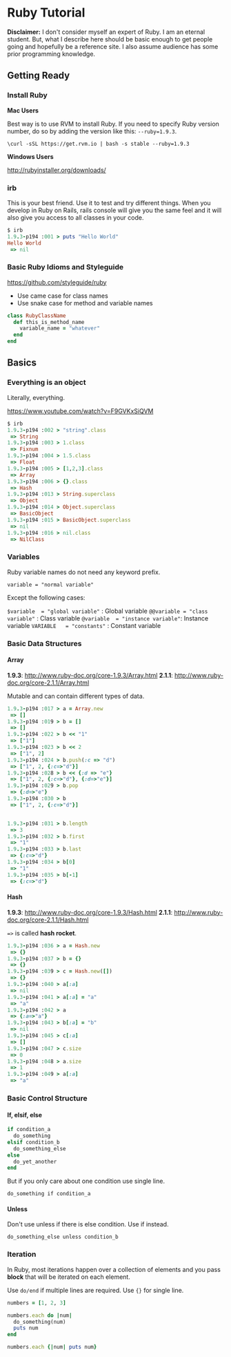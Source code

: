 # Ruby Tutorial

**Disclaimer:** I don't consider myself an expert of Ruby. I am an eternal
student. But, what I describe here should be basic enough to get people going
and hopefully be a reference site. I also assume audience has some prior
programming knowledge.

## Getting Ready

### Install Ruby

**Mac Users**

Best way is to use RVM to install Ruby. If you need to specify Ruby version
number, do so by adding the version like this: `--ruby=1.9.3`.

`\curl -sSL https://get.rvm.io | bash -s stable --ruby=1.9.3`

**Windows Users**

http://rubyinstaller.org/downloads/

### irb

This is your best friend. Use it to test and try different things. When you
develop in Ruby on Rails, rails console will give you the same feel and it
will also give you access to all classes in your code.

```ruby
$ irb
1.9.3-p194 :001 > puts "Hello World"
Hello World
 => nil
```

### Basic Ruby Idioms and Styleguide

https://github.com/styleguide/ruby

* Use came case for class names
* Use snake case for method and variable names

```ruby
class RubyClassName
  def this_is_method_name
    variable_name = "whatever"
  end
end
```

## Basics

### Everything is an object

Literally, everything.

https://www.youtube.com/watch?v=F9GVKxSiQVM

```ruby
$ irb
1.9.3-p194 :002 > "string".class
 => String
1.9.3-p194 :003 > 1.class
 => Fixnum
1.9.3-p194 :004 > 1.5.class
 => Float
1.9.3-p194 :005 > [1,2,3].class
 => Array
1.9.3-p194 :006 > {}.class
 => Hash
1.9.3-p194 :013 > String.superclass
 => Object
1.9.3-p194 :014 > Object.superclass
 => BasicObject
1.9.3-p194 :015 > BasicObject.superclass
 => nil
1.9.3-p194 :016 > nil.class
 => NilClass
```

### Variables

Ruby variable names do not need any keyword prefix.

`variable = "normal variable"`

Except the following cases:

`$variable  = "global variable"`  : Global variable
`@@variable = "class variable"`   : Class variable
`@variable  = "instance variable"`: Instance variable
`VARIABLE   = "constants"`        : Constant variable

### Basic Data Structures

#### Array

**1.9.3**: http://www.ruby-doc.org/core-1.9.3/Array.html
**2.1.1**: http://www.ruby-doc.org/core-2.1.1/Array.html

Mutable and can contain different types of data.

```ruby
1.9.3-p194 :017 > a = Array.new
 => []
1.9.3-p194 :019 > b = []
 => []
1.9.3-p194 :022 > b << "1"
 => ["1"]
1.9.3-p194 :023 > b << 2
 => ["1", 2]
1.9.3-p194 :024 > b.push(:c => "d")
 => ["1", 2, {:c=>"d"}]
1.9.3-p194 :028 > b << {:d => "e"}
 => ["1", 2, {:c=>"d"}, {:d=>"e"}]
1.9.3-p194 :029 > b.pop
 => {:d=>"e"}
1.9.3-p194 :030 > b
 => ["1", 2, {:c=>"d"}]


1.9.3-p194 :031 > b.length
 => 3
1.9.3-p194 :032 > b.first
 => "1"
1.9.3-p194 :033 > b.last
 => {:c=>"d"}
1.9.3-p194 :034 > b[0]
 => "1"
1.9.3-p194 :035 > b[-1]
 => {:c=>"d"}  
```

#### Hash

**1.9.3**: http://www.ruby-doc.org/core-1.9.3/Hash.html
**2.1.1**: http://www.ruby-doc.org/core-2.1.1/Hash.html

`=>` is called **hash rocket**.

```ruby
1.9.3-p194 :036 > a = Hash.new
 => {}
1.9.3-p194 :037 > b = {}
 => {}
1.9.3-p194 :039 > c = Hash.new([])
 => {}
1.9.3-p194 :040 > a[:a]
 => nil
1.9.3-p194 :041 > a[:a] = "a"
 => "a"
1.9.3-p194 :042 > a
 => {:a=>"a"}
1.9.3-p194 :043 > b[:a] = "b"
 => nil
1.9.3-p194 :045 > c[:a]
 => []
1.9.3-p194 :047 > c.size
 => 0
1.9.3-p194 :048 > a.size
 => 1
1.9.3-p194 :049 > a[:a]
 => "a"
```

### Basic Control Structure

#### If, elsif, else

```ruby
if condition_a
  do_something
elsif condition_b
  do_something_else
else
  do_yet_another
end
```

But if you only care about one condition use single line.

`do_something if condition_a`

#### Unless

Don't use unless if there is else condition. Use if instead.

`do_something_else unless condition_b`

### Iteration

In Ruby, most iterations happen over a collection of elements and you pass
**block** that will be iterated on each element.

Use `do/end` if multiple lines are required. Use `{}` for single line.

```ruby
numbers = [1, 2, 3]

numbers.each do |num|
  do_something(num)
  puts num
end

numbers.each {|num| puts num}
```
